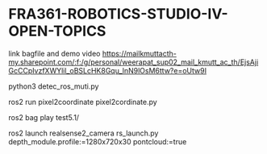 # FRA361-ROBOTICS-STUDIO-IV-OPEN-TOPICS
link bagfile and demo video
https://mailkmuttacth-my.sharepoint.com/:f:/g/personal/weerapat_sup02_mail_kmutt_ac_th/EjsAjiGcCCpIvzfXWYlil_oBSLcHK8Gqu_lnN9lOsM6ttw?e=oUtw9I


python3 detec_ros_muti.py

ros2 run pixel2coordinate pixel2cordinate.py

ros2 bag play test5.1/

ros2 launch realsense2_camera rs_launch.py depth_module.profile:=1280x720x30 pontcloud:=true
